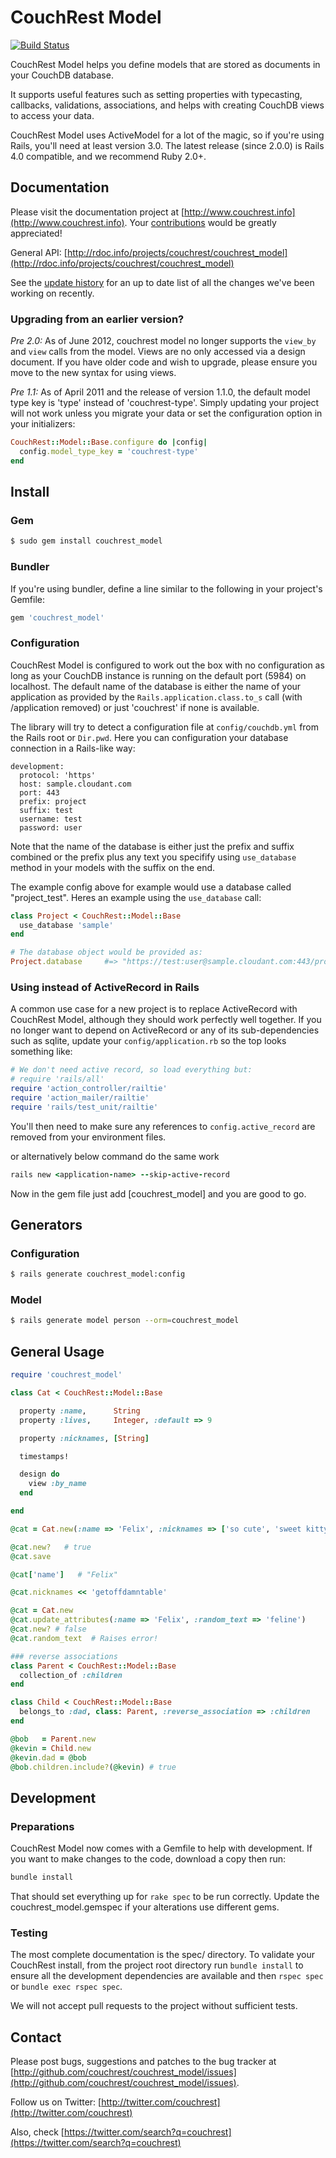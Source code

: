 # CouchRest Model

[![Build Status](https://travis-ci.org/couchrest/couchrest_model.png)](https://travis-ci.org/couchrest/couchrest_model)

CouchRest Model helps you define models that are stored as documents in your CouchDB database.

It supports useful features such as setting properties with typecasting, callbacks, validations, associations, and helps
with creating CouchDB views to access your data.

CouchRest Model uses ActiveModel for a lot of the magic, so if you're using Rails, you'll need at least version 3.0. The latest release (since 2.0.0) is Rails 4.0 compatible, and we recommend Ruby 2.0+.

## Documentation

Please visit the documentation project at [http://www.couchrest.info](http://www.couchrest.info). Your [contributions](https://github.com/couchrest/couchrest.github.com) would be greatly appreciated!

General API: [http://rdoc.info/projects/couchrest/couchrest_model](http://rdoc.info/projects/couchrest/couchrest_model)

See the [update history](https://github.com/couchrest/couchrest_model/blob/master/history.md) for an up to date list of all the changes we've been working on recently.

### Upgrading from an earlier version?

*Pre 2.0:* As of June 2012, couchrest model no longer supports the `view_by` and `view` calls from the model. Views are no only accessed via a design document. If you have older code and wish to upgrade, please ensure you move to the new syntax for using views.

*Pre 1.1:* As of April 2011 and the release of version 1.1.0, the default model type key is 'type' instead of 'couchrest-type'. Simply updating your project will not work unless you migrate your data or set the configuration option in your initializers:

```ruby
CouchRest::Model::Base.configure do |config|
  config.model_type_key = 'couchrest-type'
end
```

## Install

### Gem

```bash
$ sudo gem install couchrest_model
```

### Bundler

If you're using bundler, define a line similar to the following in your project's Gemfile:

```ruby
gem 'couchrest_model'
```

### Configuration

CouchRest Model is configured to work out the box with no configuration as long as your CouchDB instance is running on the default port (5984) on localhost. The default name of the database is either the name of your application as provided by the `Rails.application.class.to_s` call (with /application removed) or just 'couchrest' if none is available.

The library will try to detect a configuration file at `config/couchdb.yml` from the Rails root or `Dir.pwd`. Here you can configuration your database connection in a Rails-like way:

    development:
      protocol: 'https'
      host: sample.cloudant.com
      port: 443
      prefix: project
      suffix: test
      username: test
      password: user

Note that the name of the database is either just the prefix and suffix combined or the prefix plus any text you specifify using `use_database` method in your models with the suffix on the end.

The example config above for example would use a database called "project_test". Heres an example using the `use_database` call:

```ruby
class Project < CouchRest::Model::Base
  use_database 'sample'
end

# The database object would be provided as:
Project.database     #=> "https://test:user@sample.cloudant.com:443/project_sample_test"
```

### Using instead of ActiveRecord in Rails

A common use case for a new project is to replace ActiveRecord with CouchRest Model, although they should work perfectly well together. If you no longer want to depend on ActiveRecord or any of its sub-dependencies such as sqlite, update your `config/application.rb` so the top looks something like:

```ruby
# We don't need active record, so load everything but:
# require 'rails/all'
require 'action_controller/railtie'
require 'action_mailer/railtie'
require 'rails/test_unit/railtie'
```

You'll then need to make sure any references to `config.active_record` are removed from your environment files.

or alternatively below command do the same work
```ruby
rails new <application-name> --skip-active-record
```
Now in the gem file just add [couchrest_model] and you are good to go.

## Generators

### Configuration

```bash
$ rails generate couchrest_model:config
```

### Model

```bash
$ rails generate model person --orm=couchrest_model
```

## General Usage

```ruby
require 'couchrest_model'

class Cat < CouchRest::Model::Base

  property :name,      String
  property :lives,     Integer, :default => 9

  property :nicknames, [String]

  timestamps!

  design do
    view :by_name
  end

end

@cat = Cat.new(:name => 'Felix', :nicknames => ['so cute', 'sweet kitty'])

@cat.new?   # true
@cat.save

@cat['name']   # "Felix"

@cat.nicknames << 'getoffdamntable'

@cat = Cat.new
@cat.update_attributes(:name => 'Felix', :random_text => 'feline')
@cat.new? # false
@cat.random_text  # Raises error!

### reverse associations
class Parent < CouchRest::Model::Base
  collection_of :children
end

class Child < CouchRest::Model::Base
  belongs_to :dad, class: Parent, :reverse_association => :children
end

@bob   = Parent.new
@kevin = Child.new
@kevin.dad = @bob
@bob.children.include?(@kevin) # true
```

## Development

### Preparations

CouchRest Model now comes with a Gemfile to help with development. If you want to make changes to the code, download a copy then run:

```bash
bundle install
```

That should set everything up for `rake spec` to be run correctly. Update the couchrest_model.gemspec if your alterations
use different gems.

### Testing

The most complete documentation is the spec/ directory. To validate your CouchRest install, from the project root directory run `bundle install` to ensure all the development dependencies are available and then `rspec spec` or `bundle exec rspec spec`.

We will not accept pull requests to the project without sufficient tests.

## Contact

Please post bugs, suggestions and patches to the bug tracker at [http://github.com/couchrest/couchrest_model/issues](http://github.com/couchrest/couchrest_model/issues).

Follow us on Twitter: [http://twitter.com/couchrest](http://twitter.com/couchrest)

Also, check [https://twitter.com/search?q=couchrest](https://twitter.com/search?q=couchrest)


